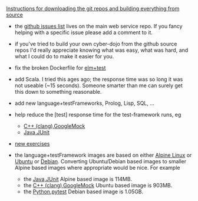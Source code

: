 
[Instructions for downloading the git repos and building everything from source](https://github.com/cyber-dojo/cyber-dojo/tree/master/dev)

- the [github issues list](https://github.com/cyber-dojo/web/issues) lives on the main web service repo.
If you fancy helping with a specific issue please add a comment to it.

- if you've tried to build your own cyber-dojo from the github source repos
I'd really appreciate knowing what was easy, what was hard,
and what I could do to make it easier for you.

- fix the broken Dockerfile for
[elm+test](https://github.com/cyber-dojo-languages/elm-test)

- add Scala. I tried this ages ago; the response time was so long it was not useable (~15 seconds).
Someone smarter than me can surely get this down to something reasonable.

- add new language+testFrameworks, Prolog, Lisp, SQL, ...

- help reduce the [test] response time for the test-framework runs, eg
  - [C++ (clang),GoogleMock](https://github.com/cyber-dojo-languages/clangplusplus-googlemock)
  - [Java,JUnit](https://github.com/cyber-dojo-languages/java-junit)

- [new exercises](https://github.com/cyber-dojo/start-points-exercises)

- the language+testFramework images are based on either
[Alpine Linux](https://alpinelinux.org/) or
[Ubuntu](https://www.ubuntu.com/) or
[Debian](https://www.debian.org/).
Converting Ubuntu/Debian based images to smaller Alpine based images
where appropriate would be nice.
For example
  - the [Java,JUnit](https://github.com/cyber-dojo-languages/java-junit) Alpine based image is 114MB.
  - the [C++ (clang),GoogleMock](https://github.com/cyber-dojo-languages/clangplusplus-googlemock) Ubuntu based image is 903MB.
  - the [Python,pytest](https://github.com/cyber-dojo-languages/python-pytest) Debian based image is 1.05GB.

